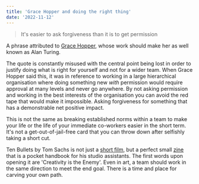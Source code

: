 ```yaml
---
title: 'Grace Hopper and doing the right thing'
date: '2022-11-12'
---
```


> It's easier to ask forgiveness than it is to get permission

A phrase attributed to [Grace Hopper](https://en.wikipedia.org/wiki/Grace_Hopper), whose work should make her as well known as Alan Turing.

The quote is constantly misused with the central point being lost in order to justify doing what is right for yourself and not for a wider team. When Grace Hopper said this, it was in reference to working in a large hierarchical organisation where doing something new _with_ permission would require approval at many levels and never go anywhere. By not asking permission and working in the best interests of the organisation you can avoid the red tape that would make it impossible. Asking forgiveness for something that has a demonstrable net positive impact.

This is not the same as breaking established norms within a team to make your life or the life of your immediate co-workers easier in the short term. It's not a get-out-of-jail-free card that you can throw down after selfishly taking a short cut.

Ten Bullets by Tom Sachs is not just a [short film](https://youtu.be/49p1JVLHUos), but a perfect small [zine](https://store.tomsachs.com/products/ten-bullets-zine) that is a pocket handbook for his studio assistants. The first words upon opening it are 'Creativity is the Enemy'. Even in art, a team should work in the same direction to meet the end goal. There is a time and place for carving your own path.
